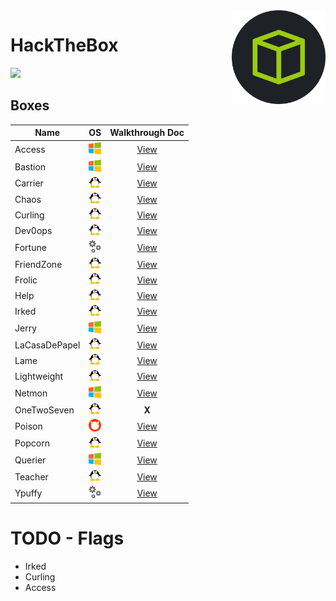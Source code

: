 <img align="right" height=150 src="./hackthebox_logo.jpg"/>

# HackTheBox
<img src="https://www.hackthebox.eu/badge/image/75726"/>


## Boxes
<!-- <img width=20 src=./_images/win.png> -->
<!-- <img width=20 src=./_images/lin.png> -->
<!-- <img width=20 src=./_images/gear.png> -->
<!-- <img width=20 src=./_images/bsd.png> -->


|   Name            |      OS                               |         Walkthrough Doc            |
| ----------------- |---------------------------------------|:----------------------------------:|
|  Access           | <img width=20 src=./_images/win.png>  | [View](Access/README.md)           |
|  Bastion          | <img width=20 src=./_images/win.png>  | [View](Bastion/README.md)          |
|  Carrier          | <img width=20 src=./_images/lin.png>  | [View](Carrier/README.md)          |
|  Chaos            | <img width=20 src=./_images/lin.png>  | [View](Chaos/README.md)            |
|  Curling          | <img width=20 src=./_images/lin.png>  | [View](Curling/README.md)          |
|  Dev0ops          | <img width=20 src=./_images/lin.png>  | [View](Dev0ops/README.md)          |
|  Fortune          | <img width=20 src=./_images/gear.png> | [View](Fortune/README.md)          |
|  FriendZone       | <img width=20 src=./_images/lin.png>  | [View](Friendzone/README.md)       |
|  Frolic           | <img width=20 src=./_images/lin.png>  | [View](Frolic/README.md)           |
|  Help             | <img width=20 src=./_images/lin.png>  | [View](Help/README.md)             |
|  Irked            | <img width=20 src=./_images/lin.png>  | [View](Irked/README.md)            |
|  Jerry            | <img width=20 src=./_images/win.png>  | [View](Jerry/README.md)            |
|  LaCasaDePapel    | <img width=20 src=./_images/lin.png>  | [View](LaCasaDePapel/README.md)    |
|  Lame             | <img width=20 src=./_images/lin.png>  | [View](Lame/README.md)             |
|  Lightweight      | <img width=20 src=./_images/lin.png>  | [View](Lightweight/README.md)      |
|  Netmon           | <img width=20 src=./_images/win.png>  | [View](Netmon/README.md)           |
|  OneTwoSeven      | <img width=20 src=./_images/lin.png>  | **X** <!--[View](Netmon/README.md) -->|
|  Poison           | <img width=20 src=./_images/bsd.png>  | [View](Poison/README.md)           |
|  Popcorn          | <img width=20 src=./_images/lin.png>  | [View](Popcorn/README.md)          |
|  Querier          | <img width=20 src=./_images/win.png>  | [View](Querier/README.md)          |
|  Teacher          | <img width=20 src=./_images/lin.png>  | [View](Teacher/README.md)          |
|  Ypuffy           | <img width=20 src=./_images/gear.png> | [View](Ypuffy/README.md)           |


# TODO - Flags
- Irked
- Curling
- Access
